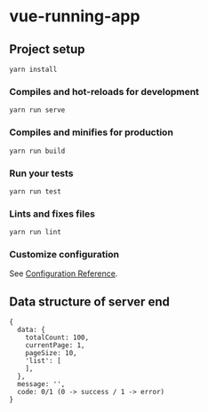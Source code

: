# vue-running-app

## Project setup
```
yarn install
```

### Compiles and hot-reloads for development
```
yarn run serve
```

### Compiles and minifies for production
```
yarn run build
```

### Run your tests
```
yarn run test
```

### Lints and fixes files
```
yarn run lint
```

### Customize configuration
See [Configuration Reference](https://cli.vuejs.org/config/).

## Data structure of server end
```
{
  data: {
    totalCount: 100,
    currentPage: 1,
    pageSize: 10,
    'list': [
    ],
  },
  message: '',
  code: 0/1 (0 -> success / 1 -> error)
}

```